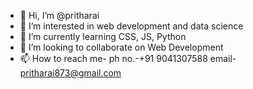 - 👋 Hi, I’m @pritharai
- 👀 I’m interested in web development and data science
- 🌱 I’m currently learning CSS, JS, Python
- 💞️ I’m looking to collaborate on Web Development
- 📫 How to reach me- ph no.-+91 9041307588 email- pritharai873@gmail.com
  

<!---
pritharai/pritharai is a ✨ special ✨ repository because its `README.md` (this file) appears on your GitHub profile.
You can click the Preview link to take a look at your changes.
--->
